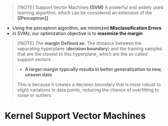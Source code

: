 
> [!NOTE] Support Vector Machines **(SVM)**
> A powerful and widely used learning algorithm, which can be considered an extension of the **[[Perceptron]]**
> 
> 

- Using the perceptron algorithm, we minimized **Misclassification Errors** 
- in SVMs, our optimization objective is to **maximize the margin**


> [!NOTE] The **margin**
> **Defined as:**
> The distance between the separating hyperplane (**decision boundary**) and the training samples that are the closest to this hyperplane, which are the so called support vectors
>
>- **A larger margin typically results in better generalization to new, unseen data**
>
>This is because it creates a decision boundary that is more robust to slight variations in data points, reducing the chance of overfitting to noise or outliers

# Kernel Support Vector Machines
